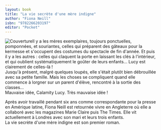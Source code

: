 ```yaml
---
layout: book
title: "La vie secrète d'une mère indigne"
author: "Fiona Neill"
isbn: "9782266203197"
editor: "Pocket"
---
```

![Couverture](/img/9782266203197.jpg)Il y a les mères exemplaires, toujours ponctuelles, pomponnées, et souriantes, celles qui préparent des gâteaux pour la kermesse et s'occupent des costumes du spectacle de fin d'année. Et puis il y a les autres : celles qui claquent la porte en laissant les clés à l'intérieur, et qui oublient systématiquement le goûter de leurs enfants... Lucy est clairement de celles-là !  
Jusqu'à présent, malgré quelques loupés, elle s'était plutôt bien débrouillée avec sa petite famille. Mais les choses se compliquent quand elle commence à lorgner sur un parent d'élève, rencontré à la sortie des classes...  
Mauvaise idée, Calamity Lucy. Très mauvaise idée !


Après avoir travaillé pendant six ans comme correspondante pour la presse en Amérique latine, Fiona Neill est retournée vivre en Angleterre où elle a collaboré avec les magazines Marie Claire puis The Times. Elle vit actuellement à Londres avec son mari et leurs trois enfants.  
La vie secrète d'une mère indigne est son premier roman.